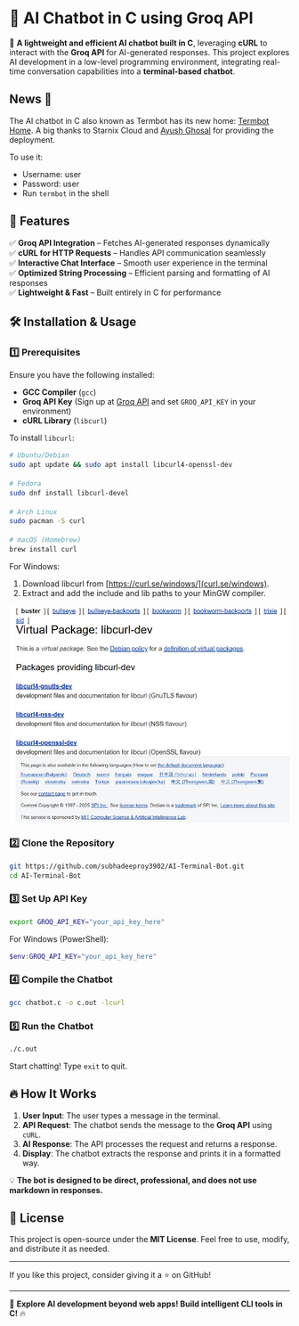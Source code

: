 # 🧠 AI Chatbot in C using Groq API  

🚀 **A lightweight and efficient AI chatbot built in C**, leveraging **cURL** to interact with the **Groq API** for AI-generated responses. This project explores AI development in a low-level programming environment, integrating real-time conversation capabilities into a **terminal-based chatbot**.

## News 🥳

The AI chatbot in C also known as Termbot has its new home: [Termbot Home](https://termbot-subhadeep.starnix.in). A big thanks to Starnix Cloud and [Ayush Ghosal](https://github.com/Ayush786113) for providing the deployment.

To use it:

- Username: user
- Password: user
- Run `termbot` in the shell

## 📌 Features

✅ **Groq API Integration** – Fetches AI-generated responses dynamically  
✅ **cURL for HTTP Requests** – Handles API communication seamlessly  
✅ **Interactive Chat Interface** – Smooth user experience in the terminal  
✅ **Optimized String Processing** – Efficient parsing and formatting of AI responses  
✅ **Lightweight & Fast** – Built entirely in C for performance

## 🛠️ Installation & Usage  

### 1️⃣ Prerequisites

Ensure you have the following installed:  

- **GCC Compiler** (`gcc`)
- **Groq API Key** (Sign up at [Groq API](https://groq.com/) and set `GROQ_API_KEY` in your environment)
- **cURL Library** (`libcurl`)  

To install `libcurl`:  

```sh
# Ubuntu/Debian
sudo apt update && sudo apt install libcurl4-openssl-dev

# Fedora
sudo dnf install libcurl-devel

# Arch Linux
sudo pacman -S curl

# macOS (Homebrew)
brew install curl
```

For Windows:

1. Download libcurl from [https://curl.se/windows/](curl.se/windows).
2. Extract and add the include and lib paths to your MinGW compiler.

![alt text](<image.jpg>)

### 2️⃣ Clone the Repository

```sh
git https://github.com/subhadeeproy3902/AI-Terminal-Bot.git
cd AI-Terminal-Bot
```

### 3️⃣ Set Up API Key

```sh
export GROQ_API_KEY="your_api_key_here"
```

For Windows (PowerShell):

```powershell
$env:GROQ_API_KEY="your_api_key_here"
```

### 4️⃣ Compile the Chatbot

```sh
gcc chatbot.c -o c.out -lcurl
```

### 5️⃣ Run the Chatbot

```sh
./c.out
```

Start chatting! Type `exit` to quit.

## 🔥 How It Works  

1. **User Input**: The user types a message in the terminal.  
2. **API Request**: The chatbot sends the message to the **Groq API** using `cURL`.  
3. **AI Response**: The API processes the request and returns a response.  
4. **Display**: The chatbot extracts the response and prints it in a formatted way.  

💡 **The bot is designed to be direct, professional, and does not use markdown in responses.**  

## 📜 License  

This project is open-source under the **MIT License**. Feel free to use, modify, and distribute it as needed.  

---

If you like this project, consider giving it a ⭐ on GitHub!  

---

🚀 **Explore AI development beyond web apps! Build intelligent CLI tools in C!** 🔥  
